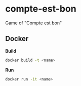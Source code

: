 # compte-est-bon

Game of "Compte est bon"  

## Docker

**Build**

```sh
docker build -t <name>
```

**Run**

```sh
docker run -it <name>
```